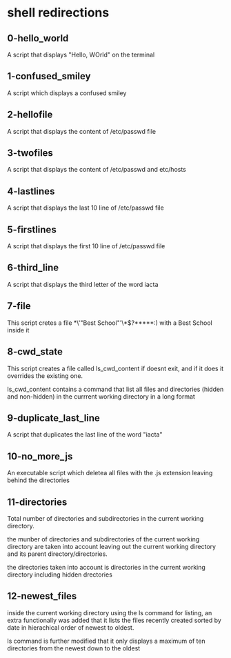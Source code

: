 # shell redirections

## 0-hello_world
A script that displays "Hello, WOrld" on the terminal

## 1-confused_smiley
A script which displays a confused smiley

## 2-hellofile
A script that displays the content of /etc/passwd file

## 3-twofiles
A script that displays the content of /etc/passwd and etc/hosts

## 4-lastlines
A script that displays the last 10 line of /etc/passwd file

## 5-firstlines
A script that displays the first 10 line of /etc/passwd file

## 6-third_line
A script that displays the third letter of the word iacta

## 7-file
This script cretes a file \*\\'"Best School"\'\\*$\?\*\*\*\*\*:) with a Best School inside it

## 8-cwd_state
This script creates a file called ls_cwd_content if doesnt exit, and if it does it overrides the existing one.

ls_cwd_content contains a command that list all files and directories (hidden and non-hidden) in the currrent working directory in a long format

## 9-duplicate_last_line
A script that duplicates the last line of the word "iacta"

## 10-no_more_js
An executable script which deletea all files with the .js extension leaving behind the directories

## 11-directories
Total number of directories and subdirectories in the current working directory.

the munber of directories and subdirectories of the current working directory are taken into account leaving out the current working directory and its parent directory/directories.

the directories taken into account is directories in the current working directory including hidden drectories

## 12-newest_files

inside the current working directory using the ls command for listing, an extra functionally was added that it lists the files recently created sorted by date in hierachical order of newest to oldest.

ls command is further modified that it only displays a maximum of ten directories from the newest down to the oldest